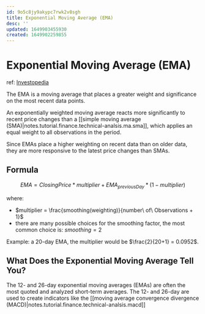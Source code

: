 ```yaml
---
id: 9o5c8jy9akypc7rwk2v8sgh
title: Exponential Moving Average (EMA)
desc: ''
updated: 1649903455930
created: 1649902259855
---
```

# Exponential Moving Average (EMA)

ref: [Investopedia](https://www.investopedia.com/terms/e/ema.asp)

The EMA is a moving average that places a greater weight and significance on the most recent data points.

An exponentially weighted moving average reacts more significantly to recent price changes than a [[simple moving average (SMA)|notes.tutorial.finance.technical-analsis.ma.sma]], which applies an equal weight to all observations in the period.

Since EMAs place a higher weighting on recent data than on older data, they are more responsive to the latest price changes than SMAs.

## Formula

$$EMA = ClosingPrice * multiplier + EMA_{previousDay} * (1 - multiplier)$$

where:
- $multiplier = \frac{smoothing(weighting)}{number\ of\ Observations + 1}$
- there are many possible choices for the smoothing factor, the most common choice is: $smoothing=2$

Example: a 20-day EMA, the multiplier would be $\frac{2}{20+1} = 0.0952$.

## What Does the Exponential Moving Average Tell You?

The 12- and 26-day exponential moving averages (EMAs) are often the most quoted and analyzed short-term averages. The 12- and 26-day are used to create indicators like the [[moving average convergence divergence (MACD)|notes.tutorial.finance.technical-analsis.macd]]